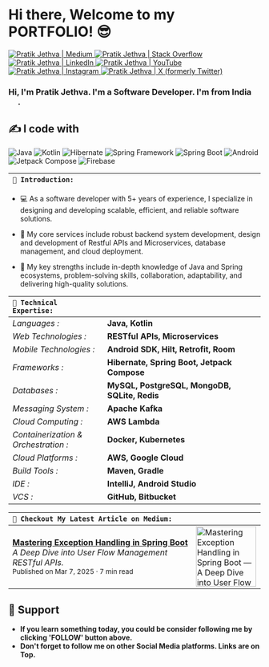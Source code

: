 # Hi there, Welcome to my PORTFOLIO! 😎

<a href="https://medium.com/@pratikjethva">
  <img alt="Pratik Jethva | Medium" src="https://img.shields.io/badge/-Medium-222426?style=flat&logo=medium&logoColor=white" />
</a>
<a href="https://stackoverflow.com/users/13732318/pratik-jethva">
  <img alt="Pratik Jethva | Stack Overflow" src="https://img.shields.io/badge/-StackOverflow-222426?style=flat&logo=stack-overflow&logoColor=white" />
</a>
<a href="https://www.linkedin.com/in/phjethva">
  <img alt="Pratik Jethva | LinkedIn" src="https://img.shields.io/badge/-LinkedIn-222426?style=flat&logo=linkedin&logoColor=white" />
</a>
<a href="https://www.youtube.com/@potterthecoder">
  <img alt="Pratik Jethva | YouTube" src="https://img.shields.io/badge/-YouTube-222426?style=flat&logo=youtube&logoColor=white" />
</a>
<a href="https://www.instagram.com/pratikjethva">
  <img alt="Pratik Jethva | Instagram" src="https://img.shields.io/badge/-Instagram-222426?style=flat&logo=instagram&logoColor=white" />
</a>
<a href="https://x.com/PratikJethva">
  <img alt="Pratik Jethva | X (formerly Twitter)" src="https://img.shields.io/badge/-X (formerly Twitter)-222426?style=flat&logo=x&logoColor=white" />
</a>
<br/>

### Hi, I'm **Pratik Jethva**. I'm a Software Developer. I'm from <b>India</b> <img src="https://cdn-icons-png.flaticon.com/24/321/321238.png" width="15"/> .

## ✍️ I code with
<img alt="Java" src="https://img.shields.io/badge/-Java-5382a1?style=flat-square&logo=openjdk&logoColor=white" /> <img alt="Kotlin" src="https://img.shields.io/badge/-Kotlin-f89820?style=flat-square&logo=kotlin&logoColor=white" /> <img alt="Hibernate" src="https://img.shields.io/badge/-Hibernate-bcae79?style=flat-square&logo=hibernate&logoColor=white" /> <img alt="Spring Framework" src="https://img.shields.io/badge/-Spring%20Framework-5b9e48?style=flat-square&logo=spring&logoColor=white" /> <img alt="Spring Boot" src="https://img.shields.io/badge/-Spring%20Boot-5b9e48?style=flat-square&logo=spring-boot&logoColor=white" /> <img alt="Android" src="https://img.shields.io/badge/-Android-3ddc84?style=flat-square&logo=android&logoColor=white" /> <img alt="Jetpack Compose" src="https://img.shields.io/badge/-Jetpack%20Compose-073042?style=flat-square&logo=jetpack-compose&logoColor=white" /> <img alt="Firebase" src="https://img.shields.io/badge/-Firebase-ffa611?style=flat-square&logo=firebase&logoColor=white" />

| `📁 Introduction:                                                                                                    ` |
| :--- |

- 💻 As a software developer with 5+ years of experience, I specialize in designing and developing scalable, efficient, and reliable software solutions.

- 🚀 My core services include robust backend system development, design and development of Restful APIs and Microservices, database management, and cloud deployment.

- 💪 My key strengths include in-depth knowledge of Java and Spring ecosystems, problem-solving skills, collaboration, adaptability, and delivering high-quality solutions.

| `📁 Technical Expertise:          ` | `                                                                              ` |
| :--- | :--- |
| _Languages :_ | __Java, Kotlin__ |
| _Web Technologies :_ | __RESTful APIs, Microservices__ |
| _Mobile Technologies :_ | __Android SDK, Hilt, Retrofit, Room__ |
| _Frameworks :_ | __Hibernate, Spring Boot, Jetpack Compose__ |
| _Databases :_ | __MySQL, PostgreSQL, MongoDB, SQLite, Redis__ |
| _Messaging System :_ | __Apache Kafka__ |
| _Cloud Computing :_ | __AWS Lambda__ |
| _Containerization & Orchestration :_ | __Docker, Kubernetes__ |
| _Cloud Platforms :_ | __AWS, Google Cloud__ |
| _Build Tools :_ | __Maven, Gradle__ |
| _IDE :_ | __IntelliJ, Android Studio__ |
| _VCS :_ | __GitHub, Bitbucket__ |

| `📁 Checkout My Latest Article on Medium:                                                        ` | `               ` |
| :--- | :--- |
| [**Mastering Exception Handling in Spring Boot**](https://medium.com/@pratikjethva/mastering-exception-handling-in-spring-boot-6418d3e454c1)<br/>_A Deep Dive into User Flow Management RESTful APIs._<br/><sub>Published on Mar 7, 2025 · 7 min read</sub> | <img src="https://miro.medium.com/v2/resize:fit:1000/format:webp/1*eeljrp4VlyuhbHMPuBXdYw.jpeg" alt="Mastering Exception Handling in Spring Boot — A Deep Dive into User Flow Management RESTful APIs" align="center" style="height: 120px;"> |

## 🤝 Support
- __If you learn something today, you could be consider following me by clicking 'FOLLOW' button above.__
- __Don't forget to follow me on other Social Media platforms. Links are on Top.__
